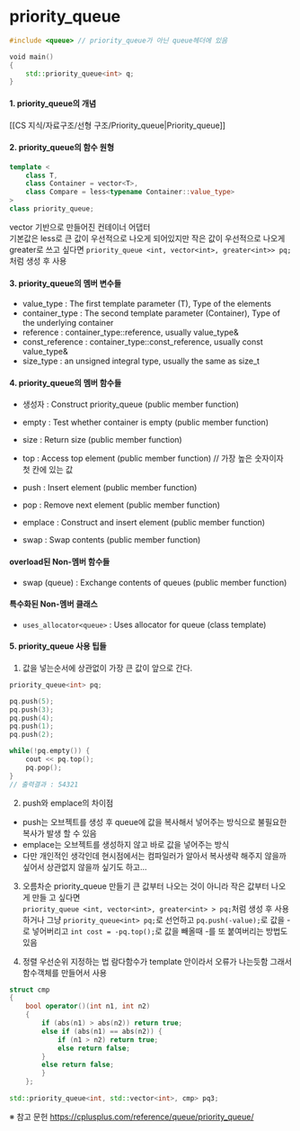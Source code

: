 # priority_queue

```C++
#include <queue> // priority_queue가 아닌 queue헤더에 있음

void main()
{
	std::priority_queue<int> q;
}
```

#### 1. priority_queue의 개념
[[CS 지식/자료구조/선형 구조/Priority_queue|Priority_queue]]

#### 2. priority_queue의 함수 원형
```C++
template <
	class T, 
	class Container = vector<T>,  
	class Compare = less<typename Container::value_type> 
> 
class priority_queue;
```
vector 기반으로 만들어진 컨테이너 어댑터  
기본값은 less로 큰 값이 우선적으로 나오게 되어있지만 작은 값이 우선적으로 나오게 greater로 쓰고 싶다면 `priority_queue <int, vector<int>, greater<int>> pq;`처럼 생성 후 사용

#### 3. priority_queue의 멤버 변수들
- value_type : The first template parameter (T),	Type of the elements
- container_type : The second template parameter (Container), Type of the underlying container
- reference : container_type::reference, usually value_type&
- const_reference : container_type::const_reference,	usually const value_type&
- size_type : an unsigned integral type, usually the same as size_t

#### 4. priority_queue의 멤버 함수들
- 생성자 : Construct priority_queue (public member function)

- empty : Test whether container is empty (public member function)
- size : Return size (public member function)
- top : Access top element (public member function) // 가장 높은 숫자이자 첫 칸에 있는 값

- push : Insert element (public member function)
- pop : Remove next element (public member function)
 
- emplace : Construct and insert element (public member function)
- swap : Swap contents (public member function)

#### overload된 Non-멤버 함수들
- swap (queue) : Exchange contents of queues (public member function)

#### 특수화된 Non-멤버 클래스
- `uses_allocator<queue>` : Uses allocator for queue (class template)

#### 5. priority_queue 사용 팁들
1) 값을 넣는순서에 상관없이 가장 큰 값이 앞으로 간다.
```C++
priority_queue<int> pq;

pq.push(5);
pq.push(3);
pq.push(4);
pq.push(1);
pq.push(2);

while(!pq.empty()) {
	cout << pq.top();
	pq.pop();
}
// 출력결과 : 54321
```

2) push와 emplace의 차이점
- push는 오브젝트를 생성 후 queue에 값을 복사해서 넣어주는 방식으로 불필요한 복사가 발생 할 수 있음
- emplace는 오브젝트를 생성하지 않고 바로 값을 넣어주는 방식
- 다만 개인적인 생각인데 현시점에서는 컴파일러가 알아서 복사생략 해주지 않을까 싶어서 상관없지 않을까 싶기도 하고...

3) 오름차순 priority_queue 만들기
큰 값부터 나오는 것이 아니라 작은 값부터 나오게 만들 고 싶다면  
`priority_queue <int, vector<int>, greater<int> > pq;`처럼 생성 후 사용하거나
그냥 `priority_queue<int> pq;`로 선언하고 `pq.push(-value);`로 값을 -로 넣어버리고
`int cost = -pq.top();`로 값을 빼올때 -를 또 붙여버리는 방법도 있음

4) 정렬 우선순위 지정하는 법
람다함수가 template 안이라서 오류가 나는듯함
그래서 함수객체를 만들어서 사용
```C++
struct cmp 
{ 
	bool operator()(int n1, int n2) 
	{ 
		if (abs(n1) > abs(n2)) return true;
		else if (abs(n1) == abs(n2)) {
			if (n1 > n2) return true; 
			else return false; 
		} 
		else return false; 
		} 
	}; 
	
std::priority_queue<int, std::vector<int>, cmp> pq3;
```



※ 참고 문헌
https://cplusplus.com/reference/queue/priority_queue/